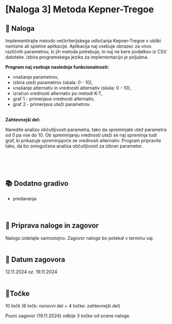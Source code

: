 # [Naloga 3] Metoda Kepner-Tregoe

## 📑 Naloga 

Implementirajte metodo večkriterijskega odločanja Kepner-Tregoe v obliki namizne ali spletne aplikacije. Aplikacija naj vsebuje obrazec za vnos različnih parametrov, ki jih metoda potrebuje, in naj ne bere podatkov iz CSV datoteke. Izbira programskega jezika za implementacijo je poljubna. 

**Program naj vsebuje naslednje funkcionalnosti:**
- vnašanje parametrov,
- izbira uteži parametrov (skala: 0 - 10),
- vnašanje alternativ in vrednosti alternativ (skala: 0 - 10),
- izračun vrednosti alternativ po metodi K-T,
- graf 1 - primerjava vrednosti alternativ,
- graf 2 - primerjava uteži parametrov.
<br/><br/>

**Zahtevnejši del:**

Naredite analizo občutljivosti parametra, tako da spreminjate utež parametra od 0 pa vse do 10. Ob spreminjanju vrednosti uteži se naj spreminja tudi graf, ki prikazuje spreminjajoče se vrednosti alternativ. Program pripravite tako, da bo omogočena analiza občutljivosti za izbran parameter.
  
<br/><br/><br/>


## 📚 Dodatno gradivo
- predavanja <br/><br/><br/>


## 📨 Priprava naloge in zagovor
Nalogo izdelajte samostojno. Zagovor naloge bo potekal v terminu vaj.<br/><br/>


## 📅 Datum zagovora
12.11.2024 oz. 19.11.2024<br/><br/>


## 🎯Točke
10 točk (6 točk: osnovni del + 4 točke: zahtevnejši del)
  
Pozni zagovor (19.11.2024) odbije 3 točke od ocene naloge.
